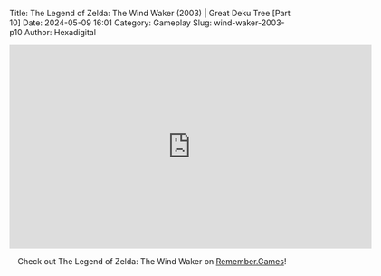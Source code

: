 Title: The Legend of Zelda: The Wind Waker (2003) | Great Deku Tree [Part 10]
Date: 2024-05-09 16:01
Category: Gameplay
Slug: wind-waker-2003-p10
Author: Hexadigital

<center><iframe src="https://www.youtube.com/embed/wB-AMIG5x_w?feature=oembed" allow="accelerometer; autoplay; encrypted-media; gyroscope; picture-in-picture" width="640" height="360" frameborder="0"></iframe>

Check out The Legend of Zelda: The Wind Waker on [Remember.Games](https://remember.games/game/1462/the-legend-of-zelda-the-wind-waker/)!</center>